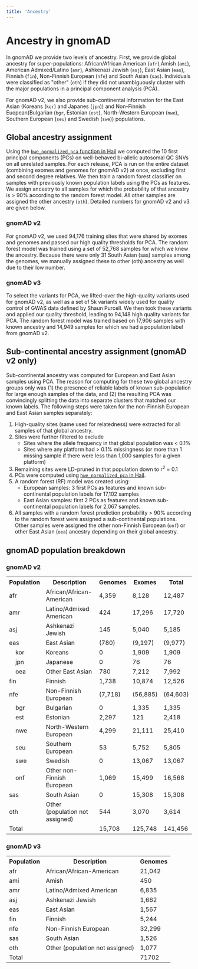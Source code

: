 ```yaml
---
title: 'Ancestry'
---
```

# Ancestry in gnomAD
In gnomAD we provide two levels of ancestry. First, we provide global ancestry for super-populations: African/African American (`afr`),Amish (`ami`), American Admixed/Latino  (`amr`), Ashkenazi Jewish (`asj`), East Asian (`eas`), Finnish (`fin`), Non-Finnish European (`nfe`) and South Asian (`sas`). Individuals were classified as "other" (`oth`) if they did not unambiguously cluster with the major populations in a principal component analysis (PCA).

For gnomAD v2, we also provide sub-continental information for the East Asian (Koreans (`kor`) and Japanes (`jpn`)) and Non-Finnish Euopean(Bulgarian (`bgr`, Estonian (`est`), North-Western European (`nwe`), Southern European (`seu`) and Swedish (`swe`)) populations.

## Global ancestry assignment
Using the [`hwe_normalized_pca` function in Hail](https://hail.is/docs/devel/methods/genetics.html?highlight=hwe#hail.methods.hwe_normalized_pca) we computed the 10 first principal components (PCs) on well-behaved bi-allelic autosomal QC SNVs on all unrelated samples. For each release, PCA is run on the entire dataset (combining exomes and genomes for gnomAD v2) at once, excluding first and second degree relatives. We then train a random forest classifier on samples with previously known population labels using the PCs as features. We assign ancestry to all samples for which the probability of that ancestry is > 90% according to the random forest model. All other samples are assigned the other ancestry (`oth`). Detailed numbers for gnomAD v2 and v3 are given below.

### gnomAD v2
For gnomAD v2, we used 94,176 training sites that were shared by exomes and genomes and passed our high quality thresholds for PCA. 
The random forest model was trained using a set of 52,768 samples for which we knew the ancestry. Because there were only 31 South Asian (sas) samples among the genomes, we manually assigned these to other (oth) ancestry as well due to their low number. 

### gnomAD v3
To select the variants for PCA, we lifted-over the high-quality variants used for gnomAD v2, as well as a set of 5k variants widely used for quality control of GWAS data defined by Shaun Purcell. We then took these variants and applied our quality threshold, leading to 94,148 high quality variants for PCA.
The random forest model was trained based on 17,906 samples with known ancestry and 14,949 samples for which we had a population label from gnomAD v2.


## Sub-continental ancestry assignment (gnomAD v2 only)
Sub-continental ancestry was computed for European and East Asian samples using PCA. The reason for computing for these two global ancestry groups only was (1) the presence of reliable labels of known sub-population for large enough samples of the data, and (2) the resulting PCA was convincingly splitting the data into separate clusters that matched our known labels. The following steps were taken for the non-Finnish European and East Asian samples separately:
1. High-quality sites (same used for relatedness) were extracted for all samples of that global ancestry.
2. Sites were further filtered to exclude
    - Sites where the allele frequency in that global population was < 0.1%
    - Sites where any platform had > 0.1% missingness (or more than 1 missing sample if there were less than 1,000 samples for a given platform)
3. Remaining sites were LD-pruned in that population down to r<sup>2</sup> = 0.1
4. PCs were computed using [`hwe_normalized_pca` in Hail](https://hail.is/docs/devel/methods/genetics.html?highlight=hwe#hail.methods.hwe_normalized_pca).
5. A random forest (RF) model was created using:
    - European samples: 3 first PCs as features and known sub-continental population labels for 17,102 samples
    - East Asian samples: first 2 PCs as features and known sub-continental population labels for 2,067 samples.
6. All samples with a random forest prediction probability > 90% according to the random forest were assigned a sub-continental populations. Other samples were assigned the other non-Finnish European (`onf`) or other East Asian (`oea`) ancestry depending on their global ancestry.

## gnomAD population breakdown

### gnomAD v2
<table>
  <tr>
    <th>Population</th>
    <th>Description</th>
    <th>Genomes</th>
    <th>Exomes</th>
    <th>Total</th>
  </tr>
  <tr>
    <td>afr</td>
    <td>African/African-American</td>
    <td>4,359</td>
    <td>8,128</td>
    <td>12,487</td>
  </tr>
  <tr>
    <td>amr</td>
    <td>Latino/Admixed American</td>
    <td>424</td>
    <td>17,296</td>
    <td>17,720</td>
  </tr>
  <tr>
    <td>asj</td>
    <td>Ashkenazi Jewish</td>
    <td>145</td>
    <td>5,040</td>
    <td>5,185</td>
  </tr>
  <tr>
    <td>eas</td>
    <td>East Asian</td>
    <td>(780)</td>
    <td>(9,197)</td>
    <td>(9,977)</td>
  </tr>
  <tr>
    <td>&nbsp;&nbsp;&nbsp;&nbsp;kor</td>
    <td>Koreans</td>
    <td>0</td>
    <td>1,909</td>
    <td>1,909</td>
  </tr>
  <tr>
    <td>&nbsp;&nbsp;&nbsp;&nbsp;jpn</td>
    <td>Japanese</td>
    <td>0</td>
    <td>76</td>
    <td>76</td>
  </tr>
  <tr>
    <td>&nbsp;&nbsp;&nbsp;&nbsp;oea</td>
    <td>Other East Asian</td>
    <td>780</td>
    <td>7,212</td>
    <td>7,992</td>
  </tr>
  <tr>
    <td>fin</td>
    <td>Finnish</td>
    <td>1,738</td>
    <td>10,874</td>
    <td>12,526</td>
  </tr>
  <tr>
    <td>nfe</td>
    <td>Non-Finnish European</td>
    <td>(7,718)</td>
    <td>(56,885)</td>
    <td>(64,603)</td>
  </tr>
  <tr>
    <td>&nbsp;&nbsp;&nbsp;&nbsp;bgr</td>
    <td>Bulgarian</td>
    <td>0</td>
    <td>1,335</td>
    <td>1,335</td>
  </tr>
  <tr>
    <td>&nbsp;&nbsp;&nbsp;&nbsp;est</td>
    <td>Estonian</td>
    <td>2,297</td>
    <td>121</td>
    <td>2,418</td>
  </tr>
  <tr>
    <td>&nbsp;&nbsp;&nbsp;&nbsp;nwe</td>
    <td>North-Western European</td>
    <td>4,299</td>
    <td>21,111</td>
    <td>25,410</td>
  </tr>
  <tr>
    <td>&nbsp;&nbsp;&nbsp;&nbsp;seu</td>
    <td>Southern European</td>
    <td>53</td>
    <td>5,752</td>
    <td>5,805</td>
  </tr>
  <tr>
    <td>&nbsp;&nbsp;&nbsp;&nbsp;swe</td>
    <td>Swedish</td>
    <td>0</td>
    <td>13,067</td>
    <td>13,067</td>
  </tr>
  <tr>
    <td>&nbsp;&nbsp;&nbsp;&nbsp;onf</td>
    <td>Other non-Finnish European</td>
    <td>1,069</td>
    <td>15,499</td>
    <td>16,568</td>
  </tr>
  <tr>
    <td>sas</td>
    <td>South Asian</td>
    <td>0</td>
    <td>15,308</td>
    <td>15,308</td>
  </tr>
  <tr>
    <td>oth</td>
    <td>Other (population not assigned)</td>
    <td>544</td>
    <td>3,070</td>
    <td>3,614</td>
  </tr>
  <tr>
    <td>Total</td>
    <td></td>
    <td>15,708</td>
    <td>125,748</td>
    <td>141,456</td>
  </tr>
</table>

### gnomAD v3
<table>
<tbody>
<tr>
<th>Population</th>
<th>Description</th>
<th>Genomes</th>
</tr>
<tr>
<td>afr</td>
<td>African/African-American</td>
<td>21,042</td>
</tr>
<tr>
<td>ami</td>
<td>Amish</td>
<td>450</td>
</tr>
<tr>
<td>amr</td>
<td>Latino/Admixed American</td>
<td>6,835</td>
</tr>
<tr>
<td>asj</td>
<td>Ashkenazi Jewish</td>
<td>1,662</td>
</tr>
<tr>
<td>eas</td>
<td>East Asian</td>
<td>1,567</td>
</tr>
<tr>
<td>fin</td>
<td>Finnish</td>
<td>5,244</td>
</tr>
<tr>
<td>nfe</td>
<td>Non-Finnish European</td>
<td>32,299</td>
</tr>
<tr>
<td>sas</td>
<td>South Asian</td>
<td>1,526</td>
</tr>
<tr>
<td>oth</td>
<td>Other (population not assigned)</td>
<td>1,077</td>
</tr>
<tr>
<td>Total</td>
<td>&nbsp;</td>
<td>71702</td>
</tr>
</tbody>
</table>


